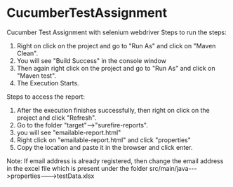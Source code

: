 # CucumberTestAssignment
Cucumber Test Assignment with selenium webdriver
Steps to run the steps:
1. Right on click on the project and go to "Run As" and click on "Maven Clean".
2. You will see "Build Success" in the console window
3. Then again right click on the project and go to "Run As" and click on "Maven test".
4. The Execution Starts.

Steps to access the report:
1. After the execution finishes successfully, then right on click on the project and click "Refresh".
2. Go to the folder "target"-->"surefire-reports".
3. you will see "emailable-report.html"
4. Right click on "emailable-report.html" and click "properties"
5. Copy the location and paste it in the browser and click enter.


Note: If email address is already registered, then change the email address in the excel file 
      which is present under the folder src/main/java--->properties--->testData.xlsx
